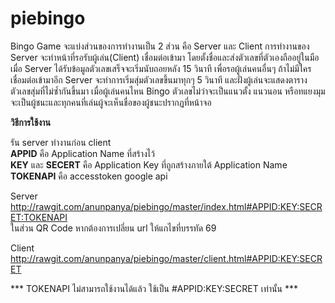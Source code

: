 ﻿# piebingo
Bingo Game จะแบ่งส่วนของการทำงานเป็น 2 ส่วน คือ Server และ Client การทำงานของ Server จะทำหน้าที่รอรับผู้เล่น(Client) เชื่อมต่อเข้ามา โดยตั้งชื่อและส่งตัวเลขที่ตัวเองถืออยู่ในมือ เมื่อ Server ได้รับข้อมูลตัวเลขเสร็จจะเริ่มนับถอยหลัง 15 วินาที เพื่อรอผู้เล่นคนอื่นๆ ถ้าไม่มีใครเชื่อมต่อเข้ามาอีก Server จะทำการเริ่มสุ่มตัวเลขขึ้นมาทุกๆ 5 วินาที และฝั่งผู้เล่นจะแสดงตารางตัวเลขสุ่มที่ไม่ซ้ำกันขึ้นมา เมื่อผู้เล่นคนไหน Bingo ตัวเลขไม่ว่าจะเป็นแนวตั้ง แนวนอน หรือทแยงมุม จะเป็นผู้ชนะและทุกคนที่เล่นผู้จะเห็นชื่อของผู้ชนะปรากฏที่หน้าจอ

**วิธีการใช้งาน**

รัน server ทำงานก่อน client <br>
**APPID** คือ Application Name ที่สร้างไว้<br>
**KEY** และ **SECERT** คือ Application Key ที่ถูกสร้างภายใต้ Application Name
**TOKENAPI** คือ accesstoken google api

Server<br>
http://rawgit.com/anunpanya/piebingo/master/index.html#APPID:KEY:SECRET:TOKENAPI<br>
ในส่วน QR Code หากต้องการเปลี่ยน url ให้แกไขที่บรรทัด 69

Client<br>
http://rawgit.com/anunpanya/piebingo/master/client.html#APPID:KEY:SECRET


*** TOKENAPI  ไม่สามารถใช้งานได้แล้ว ใช้เป็น #APPID:KEY:SECRET เท่านั้น ***